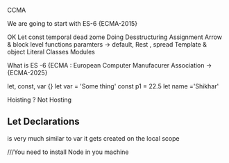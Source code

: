 CCMA

We are going to start with ES-6 {ECMA-2015}

OK Let const temporal dead zome
Doing Desstructuring Assignment
Arrow & block level functions
paramters -> default, Rest , spread
Template & object Literal
Classes
Modules

What is ES -6 {ECMA : European Computer Manufacurer Association -> {ECMA-2025}

let, const, var {}
let var = 'Some thing'
const p1 = 22.5
let name ='Shikhar'

Hoisting ? Not Hosting

## Let Declarations

is very much similar to var it gets created on the local scope

///You need to install Node in you machine
